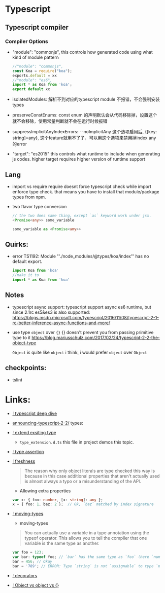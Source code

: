 # Typescript


## Typescript compiler
### Compiler Options
* "module": "commonjs",
    this controls how generated code using what kind of module pattern 
    ```js
    //"module": "commonjs",
    const Koa = require("koa");
    exports.default = xx 
    //"module": "es6",
    import * as Koa from 'koa';
    export default xx
    ```
* isolatedModules: 解析不到对应的typescript module 不报错，不会强制安装types
* preserveConstEnums: const enum 的声明默认会从代码移除掉，设置这个就不会移除，使用常量判断就不会在运行时候报错
* suppressImplicitAnyIndexErrors: 
    --noImplicitAny 这个选项启用后, {[key: string]=any}, 这个feature就用不了了，可以用这个选项来禁用掉index any 的error



* "target": "es2015"
    this controls what runtime to include when generating js codes.
    higher target requires higher version of runtime support

## Lang

* import vs require
  require doesnt force typescript check while import enforce type check.
  that means you have to install that module/package types from npm.

* two flavor type conversion

    ```typescript
    // the two does same thing, except `as` keyword work under jsx.
    <Promise<any>> some_variable 

    some_variable as <Promise<any>>
    ```


## Quirks:
*  error TS1192: Module '"./node_modules/@types/koa/index"' has no default export.

    ```js
    import Koa from 'koa'
    //make it to
    import * as Koa from 'koa'
    ```


## Notes

* typescript async support:
    typescript support async es6 runtime, but since 2.1rc es5&es3 is also supported:
    https://blogs.msdn.microsoft.com/typescript/2016/11/08/typescript-2-1-rc-better-inference-async-functions-and-more/

* use type `object` over `{}` 
    {} doesn't prevent you from passing primitive type to it
    https://blog.mariusschulz.com/2017/02/24/typescript-2-2-the-object-type

    `Object` is quite like `object` i think, i would prefer `object` over `Object`


## checkpoints:
* tslint


# Links:
* [! typescript deep dive](https://basarat.gitbooks.io/typescript/content/docs/template-strings.html)
* [announcing-typescript-2-2/](https://blogs.msdn.microsoft.com/typescript/2017/02/22/announcing-typescript-2-2/)
types:
* [! extend exsiting type](https://basarat.gitbooks.io/typescript/content/docs/types/lib.d.ts.html)
    * `type_extension.d.ts` this file in project demos this topic.
* [! type assertion](https://basarat.gitbooks.io/typescript/content/docs/types/type-assertion.html)
* [! freshness](https://basarat.gitbooks.io/typescript/content/docs/types/freshness.html)
    > The reason why only object literals are type checked this way is because in this case additional properties that aren't actually used is almost always a typo or a misunderstanding of the API.

    * Allowing extra properties
    ```typescript
    var x: { foo: number, [x: string]: any };
    x = { foo: 1, baz: 2 };  // Ok, `baz` matched by index signature
    ```

* [! moving-types](https://basarat.gitbooks.io/typescript/content/docs/types/moving-types.html)

    * moving-types
    >You can actually use a variable in a type annotation using the typeof operator. This allows you to tell the compiler that one variable is the same type as another. 

    ```typescript
    var foo = 123;
    var bar: typeof foo; // `bar` has the same type as `foo` (here `number`)
    bar = 456; // Okay
    bar = '789'; // ERROR: Type `string` is not `assignable` to type `number`
    ```
        
* [! decorators](https://www.typescriptlang.org/docs/handbook/decorators.html)

* [! Object vs object vs {}](https://blog.mariusschulz.com/2017/02/24/typescript-2-2-the-object-type)